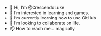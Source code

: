 - 👋 Hi, I’m @CrescendoLuke
- 👀 I’m interested in learning and games.
- 🌱 I’m currently learning how to use GitHub
- 💞️ I’m looking to collaborate on life.
- 📫 How to reach me... magically

<!---
CrescendoLuke/CrescendoLuke is a ✨ special ✨ repository because its `README.md` (this file) appears on your GitHub profile.
You can click the Preview link to take a look at your changes.
--->
